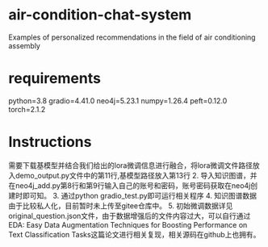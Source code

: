 # air-condition-chat-system
Examples of personalized recommendations in the field of air conditioning assembly
# requirements
python=3.8 
gradio=4.41.0
neo4j=5.23.1 
numpy=1.26.4
peft=0.12.0 
torch=2.1.2
# Instructions
需要下载基模型并结合我们给出的lora微调信息进行融合，将lora微调文件路径放入demo_output.py文件中的第11行,基模型路径放入第13行
2.  导入知识图谱，并在neo4j_add.py第8行和第9行输入自己的账号和密码，账号密码获取在neo4j创建时即可知。
3.  通过python gradio_test.py即可运行相关程序
4.  知识图谱数据由于比较私人化，目前暂时未上传至gitee仓库中。
5.  初始微调数据详见original_question.json文件，由于数据增强后的文件内容过大，可以自行通过EDA: Easy Data Augmentation Techniques for Boosting Performance on Text Classification Tasks这篇论文进行相关复现，相关源码在github上也拥有。


